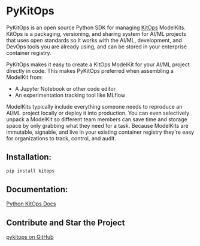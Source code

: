 # PyKitOps

PyKitOps is an open source Python SDK for managing [KitOps](https://kitops.org) ModelKits. KitOps is a packaging, versioning, and sharing system for AI/ML projects that uses open standards so it works with the AI/ML, development, and DevOps tools you are already using, and can be stored in your enterprise container registry. 

PyKitOps makes it easy to create a KitOps ModelKit for your AI/ML project directly in code. This makes PyKitOps preferred when assembling a ModelKit from:

* A Jupyter Notebook or other code editor
* An experimentation tracking tool like MLflow

ModelKits typically include everything someone needs to reproduce an AI/ML project locally or deploy it into production. You can even selectively unpack a ModelKit so different team members can save time and storage space by only grabbing what they need for a task. Because ModelKits are immutable, signable, and live in your existing container registry they're easy for organizations to track, control, and audit.

## Installation:

```bash
pip install kitops
```

## Documentation:
[Python KitOps Docs](https://jozu-ai.github.io/pykitops/)

## Contribute and Star the Project
[pykitops on GitHub](https://github.com/jozu-ai/pykitops)
